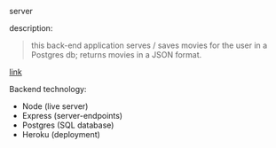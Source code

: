server

description:

> this back-end application serves / saves movies for the user in a Postgres db; returns movies in a JSON format.

[link](https://andrew-movie-app.herokuapp.com/)

Backend technology:

- Node (live server) 
- Express (server-endpoints) 
- Postgres (SQL database) 
- Heroku (deployment)
